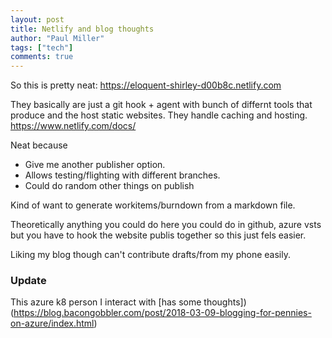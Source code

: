 ```yaml
---
layout: post
title: Netlify and blog thoughts
author: "Paul Miller"
tags: ["tech"]
comments: true
---
```

So this is pretty neat: https://eloquent-shirley-d00b8c.netlify.com

They basically are just a git hook + agent with  bunch of differnt tools that produce and the host static websites. 
They handle caching and hosting. https://www.netlify.com/docs/

Neat because
* Give me another publisher option. 
* Allows testing/flighting with different branches.
* Could do random other things on publish 

Kind of want to generate workitems/burndown from a markdown file. 

Theoretically anything you could do here you could do in github, azure vsts but you have to hook the website publis together so this just fels easier.

Liking my blog though can't contribute drafts/from my phone easily. 
###  Update
This azure k8 person I interact with [has some thoughts])(https://blog.bacongobbler.com/post/2018-03-09-blogging-for-pennies-on-azure/index.html) 
